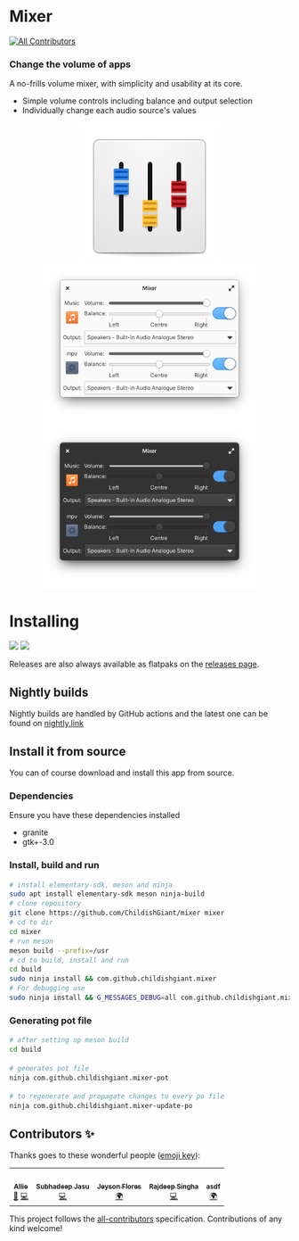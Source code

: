 # Mixer
[![All Contributors](https://img.shields.io/github/all-contributors/childishgiant/mixer)](#contributors-)
### Change the volume of apps

A no-frills volume mixer, with simplicity and usability at its core.

* Simple volume controls including balance and output selection
* Individually change each audio source's values

<p align="center">
<img width="250" src="data/icons/com.github.childishgiant.mixer.svg" alt="Logo">
<br>
<img width="400" src="docs/light.png" alt="Light mode">
<img width="400" src="docs/dark.png" alt="Dark mode">
</p>

# Installing

<a href="https://appcenter.elementary.io/com.github.childishgiant.mixer"><img src="https://appcenter.elementary.io/badge.svg" height="75" /></a>
<a href="https://flathub.org/apps/details/com.github.childishgiant.mixer"><img src="https://flathub.org/assets/badges/flathub-badge-en.svg" height="75" /></a>

Releases are also always available as flatpaks on the [releases page](https://github.com/childishgiant/mixer/releases).

## Nightly builds

Nightly builds are handled by GitHub actions and the latest one can be found on [nightly.link](https://nightly.link/ChildishGiant/mixer/workflows/ci/main/Mixer.zip)
## Install it from source

You can of course download and install this app from source.

### Dependencies

Ensure you have these dependencies installed

* granite
* gtk+-3.0

### Install, build and run

```bash
# install elementary-sdk, meson and ninja
sudo apt install elementary-sdk meson ninja-build
# clone repository
git clone https://github.com/ChildishGiant/mixer mixer
# cd to dir
cd mixer
# run meson
meson build --prefix=/usr
# cd to build, install and run
cd build
sudo ninja install && com.github.childishgiant.mixer
# For debugging use
sudo ninja install && G_MESSAGES_DEBUG=all com.github.childishgiant.mixer
```

### Generating pot file

```bash
# after setting up meson build
cd build

# generates pot file
ninja com.github.childishgiant.mixer-pot

# to regenerate and propagate changes to every po file
ninja com.github.childishgiant.mixer-update-po
```

## Contributors ✨

Thanks goes to these wonderful people ([emoji key](https://allcontributors.org/docs/en/emoji-key)):

<!-- ALL-CONTRIBUTORS-LIST:START - Do not remove or modify this section -->
<!-- prettier-ignore-start -->
<!-- markdownlint-disable -->
<table>
  <tr>
    <td align="center"><a href="https://github.com/ChildishGiant"><img src="https://avatars.githubusercontent.com/u/13716824?v=4?s=100" width="100px;" alt=""/><br /><sub><b>Allie</b></sub></a><br /><a href="#design-ChildishGiant" title="Design">🎨</a> <a href="https://github.com/ChildishGiant/mixer/commits?author=ChildishGiant" title="Code">💻</a></td>
    <td align="center"><a href="https://github.com/SubhadeepJasu"><img src="https://avatars.githubusercontent.com/u/20795161?v=4?s=100" width="100px;" alt=""/><br /><sub><b>Subhadeep Jasu</b></sub></a><br /><a href="https://github.com/ChildishGiant/mixer/commits?author=SubhadeepJasu" title="Code">💻</a></td>
    <td align="center"><a href="https://github.com/JeysonFlores"><img src="https://avatars.githubusercontent.com/u/68255757?v=4?s=100" width="100px;" alt=""/><br /><sub><b>Jeyson Flores</b></sub></a><br /><a href="#translation-JeysonFlores" title="Translation">🌍</a></td>
    <td align="center"><a href="https://dribbble.com/Suzie97"><img src="https://avatars.githubusercontent.com/u/68198116?v=4?s=100" width="100px;" alt=""/><br /><sub><b>Rajdeep Singha</b></sub></a><br /><a href="https://github.com/ChildishGiant/mixer/commits?author=Suzie97" title="Code">💻</a></td>
    <td align="center"><a href="https://github.com/asdffdsdaf"><img src="https://avatars.githubusercontent.com/u/87440869?v=4?s=100" width="100px;" alt=""/><br /><sub><b>asdf</b></sub></a><br /><a href="#translation-asdffdsdaf" title="Translation">🌍</a></td>
  </tr>
</table>

<!-- markdownlint-restore -->
<!-- prettier-ignore-end -->

<!-- ALL-CONTRIBUTORS-LIST:END -->

This project follows the [all-contributors](https://github.com/all-contributors/all-contributors) specification. Contributions of any kind welcome!
